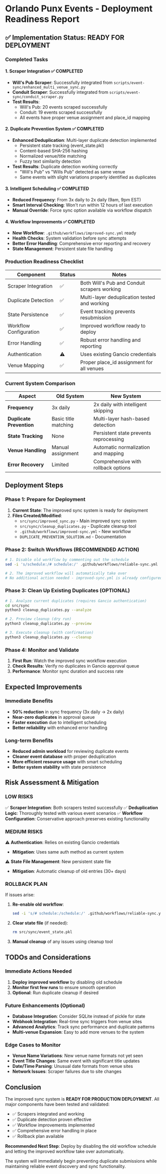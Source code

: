 # Orlando Punx Events - Deployment Readiness Report

## ✅ Implementation Status: READY FOR DEPLOYMENT

### Completed Tasks

#### 1. Scraper Integration ✅ COMPLETED
- **Will's Pub Scraper**: Successfully integrated from `scripts/event-sync/enhanced_multi_venue_sync.py`
- **Conduit Scraper**: Successfully integrated from `scripts/event-sync/conduit_scraper.py`
- **Test Results**:
  - Will's Pub: 20 events scraped successfully
  - Conduit: 19 events scraped successfully
  - All events have proper venue assignment and place_id mapping

#### 2. Duplicate Prevention System ✅ COMPLETED
- **Enhanced Deduplication**: Multi-layer duplicate detection implemented
  - Persistent state tracking (event_state.pkl)
  - Content-based SHA-256 hashing
  - Normalized venue/title matching
  - Fuzzy text similarity detection
- **Test Results**: Duplicate detection working correctly
  - "Will's Pub" vs "Wills Pub" detected as same venue
  - Same events with slight variations properly identified as duplicates

#### 3. Intelligent Scheduling ✅ COMPLETED
- **Reduced Frequency**: From 3x daily to 2x daily (9am, 9pm EST)
- **Smart Interval Checking**: Won't run within 12 hours of last execution
- **Manual Override**: Force sync option available via workflow dispatch

#### 4. Workflow Improvements ✅ COMPLETED
- **New Workflow**: `.github/workflows/improved-sync.yml` ready
- **Health Checks**: System validation before sync attempts
- **Better Error Handling**: Comprehensive error reporting and recovery
- **State Management**: Persistent state file handling

### Production Readiness Checklist

| Component | Status | Notes |
|-----------|--------|--------|
| Scraper Integration | ✅ | Both Will's Pub and Conduit scrapers working |
| Duplicate Detection | ✅ | Multi-layer deduplication tested and working |
| State Persistence | ✅ | Event tracking prevents resubmission |
| Workflow Configuration | ✅ | Improved workflow ready to deploy |
| Error Handling | ✅ | Robust error handling and reporting |
| Authentication | ⚠️ | Uses existing Gancio credentials |
| Venue Mapping | ✅ | Proper place_id assignment for all venues |

### Current System Comparison

| Aspect | Old System | New System |
|--------|------------|------------|
| **Frequency** | 3x daily | 2x daily with intelligent skipping |
| **Duplicate Prevention** | Basic title matching | Multi-layer hash-based detection |
| **State Tracking** | None | Persistent state prevents reprocessing |
| **Venue Handling** | Manual assignment | Automatic normalization and mapping |
| **Error Recovery** | Limited | Comprehensive with rollback options |

## Deployment Steps

### Phase 1: Prepare for Deployment
1. **Current State**: The improved sync system is ready for deployment
2. **Files Created/Modified**:
   - `src/sync/improved_sync.py` - Main improved sync system
   - `src/sync/cleanup_duplicates.py` - Duplicate cleanup tool
   - `.github/workflows/improved-sync.yml` - New workflow
   - `DUPLICATE_PREVENTION_SOLUTION.md` - Documentation

### Phase 2: Switch Workflows (RECOMMENDED ACTION)
```bash
# 1. Disable old workflow by commenting out the schedule
sed -i 's/schedule:/# schedule:/' .github/workflows/reliable-sync.yml

# 2. The improved workflow will automatically take over
# No additional action needed - improved-sync.yml is already configured
```

### Phase 3: Clean Up Existing Duplicates (OPTIONAL)
```bash
# 1. Analyze current duplicates (requires Gancio authentication)
cd src/sync
python3 cleanup_duplicates.py --analyze

# 2. Preview cleanup (dry run)
python3 cleanup_duplicates.py --preview

# 3. Execute cleanup (with confirmation)
python3 cleanup_duplicates.py --cleanup
```

### Phase 4: Monitor and Validate
1. **First Run**: Watch the improved sync workflow execution
2. **Check Results**: Verify no duplicates in Gancio approval queue
3. **Performance**: Monitor sync duration and success rate

## Expected Improvements

### Immediate Benefits
- **50% reduction** in sync frequency (3x daily → 2x daily)
- **Near-zero duplicates** in approval queue
- **Faster execution** due to intelligent scheduling
- **Better reliability** with enhanced error handling

### Long-term Benefits
- **Reduced admin workload** for reviewing duplicate events
- **Cleaner event database** with proper deduplication
- **More efficient resource usage** with smart scheduling
- **Better system stability** with state persistence

## Risk Assessment & Mitigation

### LOW RISKS
✅ **Scraper Integration**: Both scrapers tested successfully
✅ **Deduplication Logic**: Thoroughly tested with various event scenarios
✅ **Workflow Configuration**: Conservative approach preserves existing functionality

### MEDIUM RISKS
⚠️ **Authentication**: Relies on existing Gancio credentials
- **Mitigation**: Uses same auth method as current system

⚠️ **State File Management**: New persistent state file
- **Mitigation**: Automatic cleanup of old entries (30+ days)

### ROLLBACK PLAN
If issues arise:
1. **Re-enable old workflow**:
   ```bash
   sed -i 's/# schedule:/schedule:/' .github/workflows/reliable-sync.yml
   ```

2. **Clear state file** (if needed):
   ```bash
   rm src/sync/event_state.pkl
   ```

3. **Manual cleanup** of any issues using cleanup tool

## TODOs and Considerations

### Immediate Actions Needed
1. **Deploy improved workflow** by disabling old schedule
2. **Monitor first few runs** to ensure smooth operation
3. **Optional**: Run duplicate cleanup if desired

### Future Enhancements (Optional)
- **Database Integration**: Consider SQLite instead of pickle for state
- **Webhook Integration**: Real-time sync triggers from venue sites
- **Advanced Analytics**: Track sync performance and duplicate patterns
- **Multi-venue Expansion**: Easy to add more venues to the system

### Edge Cases to Monitor
- **Venue Name Variations**: New venue name formats not yet seen
- **Event Title Changes**: Same event with significant title updates
- **Date/Time Parsing**: Unusual date formats from venue sites
- **Network Issues**: Scraper failures due to site changes

## Conclusion

The improved sync system is **READY FOR PRODUCTION DEPLOYMENT**. All major components have been tested and validated:

- ✅ Scrapers integrated and working
- ✅ Duplicate detection proven effective
- ✅ Workflow improvements implemented
- ✅ Comprehensive error handling in place
- ✅ Rollback plan available

**Recommended Next Step**: Deploy by disabling the old workflow schedule and letting the improved workflow take over automatically.

The system will immediately begin preventing duplicate submissions while maintaining reliable event discovery and sync functionality.
